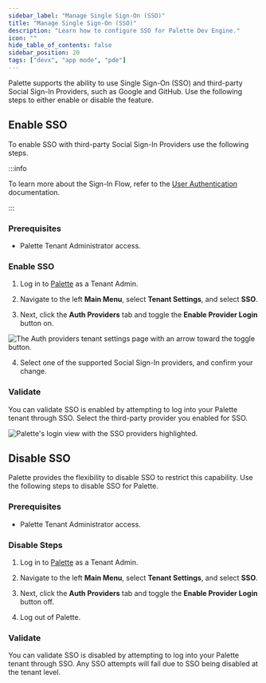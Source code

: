 ```yaml
---
sidebar_label: "Manage Single Sign-On (SSO)"
title: "Manage Single Sign-On (SSO)"
description: "Learn how to configure SSO for Palette Dev Engine."
icon: ""
hide_table_of_contents: false
sidebar_position: 20
tags: ["devx", "app mode", "pde"]
---
```




Palette supports the ability to use Single Sign-On (SSO) and third-party Social Sign-In Providers, such as Google and GitHub. Use the following steps to either enable or disable the feature. 

## Enable SSO

To enable SSO with third-party Social Sign-In Providers use the following steps.

:::info

To learn more about the Sign-In Flow, refer to the [User Authentication](/user-management/user-authentication#signinflow) documentation.

:::


### Prerequisites

* Palette Tenant Administrator access.


### Enable SSO

1. Log in to [Palette](https://console.spectrocloud.com) as a Tenant Admin.


2. Navigate to the left **Main Menu**, select **Tenant Settings**, and select **SSO**.


3. Next, click the **Auth Providers** tab and toggle the **Enable Provider Login** button on.


  ![The Auth providers tenant settings page with an arrow toward the toggle button.](/devx_manage-dev-engine_sso_display-oidc-page.png)


4. Select one of the supported Social Sign-In providers, and confirm your change.




### Validate

You can validate SSO is enabled by attempting to log into your Palette tenant through SSO. Select the third-party provider you enabled for SSO.


![Palette's login view with the SSO providers highlighted.](/devx_manage-dev-engine_sso_palette-login-view.png)


## Disable SSO

Palette provides the flexibility to disable SSO to restrict this capability. Use the following steps to disable SSO for Palette.


### Prerequisites

* Palette Tenant Administrator access.



### Disable Steps

1. Log in to [Palette](https://console.spectrocloud.com) as a Tenant Admin.


2. Navigate to the left **Main Menu**, select **Tenant Settings**, and select **SSO**.


3. Next, click the **Auth Providers** tab and toggle the **Enable Provider Login** button off.


4. Log out of Palette.


### Validate

You can validate SSO is disabled by attempting to log into your Palette tenant through SSO. Any SSO attempts will fail due to SSO being disabled at the tenant level.



